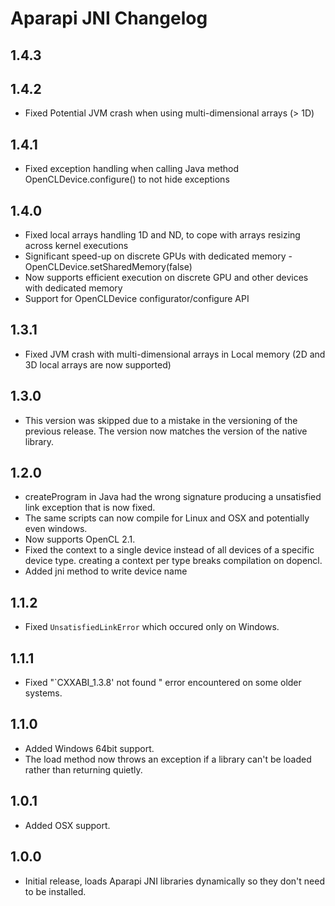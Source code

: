 # Aparapi JNI Changelog

## 1.4.3

## 1.4.2

* Fixed Potential JVM crash when using multi-dimensional arrays (> 1D)

## 1.4.1

* Fixed exception handling when calling Java method OpenCLDevice.configure() to not hide exceptions

## 1.4.0

* Fixed local arrays handling 1D and ND, to cope with arrays resizing across kernel executions
* Significant speed-up on discrete GPUs with dedicated memory - OpenCLDevice.setSharedMemory(false)
* Now supports efficient execution on discrete GPU and other devices with dedicated memory
* Support for OpenCLDevice configurator/configure API

## 1.3.1

* Fixed JVM crash with multi-dimensional arrays in Local memory (2D and 3D local arrays are now supported)

## 1.3.0

* This version was skipped due to a mistake in the versioning of the previous release. The version now matches the version of the native library.

## 1.2.0

* createProgram in Java had the wrong signature producing a unsatisfied link exception that is now fixed.
* The same scripts can now compile for Linux and OSX and potentially even windows.
* Now supports OpenCL 2.1.
* Fixed the context to a single device instead of all devices of a specific device type. creating a context per type breaks compilation on dopencl.
* Added jni method to write device name

## 1.1.2

* Fixed `UnsatisfiedLinkError` which occured only on Windows.

## 1.1.1

* Fixed "`CXXABI_1.3.8' not found " error encountered on some older systems.

## 1.1.0

* Added Windows 64bit support.
* The load method now throws an exception if a library can't be loaded rather than returning quietly.

## 1.0.1

* Added OSX support.

## 1.0.0

* Initial release, loads Aparapi JNI libraries dynamically so they don't need to be installed.
